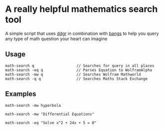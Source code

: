 # A really helpful mathematics search tool

A simple script that uses [ddgr](https://github.com/jarun/ddgr) in combination with [bangs](https://duckduckgo.com/bang) to help you query any type of math question your heart can imagine

## Usage

```
math-search q					// Searches for query in all places
math-search -eq q				// Parses Equation to WolframAlpha
math-search -mw	q				// Searches Wolfram Mathworld
math-search -q q				// Searches Maths Stack Exchange

```

## Examples

`math-search -mw hyperbola`

`math-search -mw "Differential Equations"`

`math-search -eq "Solve x^2 + 24x + 5 = 0"`


